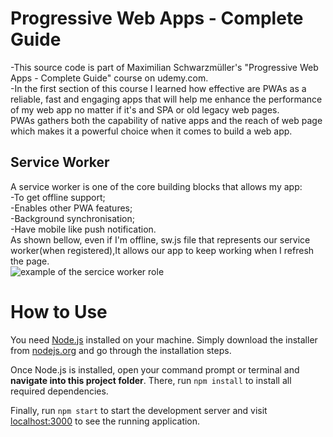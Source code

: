 # Progressive Web Apps - Complete Guide
-This source code is part of Maximilian Schwarzmüller's "Progressive Web Apps - Complete Guide" course on udemy.com.  
-In the first section of this course I learned how effective are PWAs as a reliable, fast and engaging apps that will help me enhance the performance of my web app no matter if it's and SPA or old legacy web pages.  
PWAs gathers both the capability of native apps and the reach of web page which makes it a powerful choice when it comes to build a web app.
## Service Worker  
A service worker is one of the core building blocks that allows my app:  
-To get offline support;  
-Enables other PWA features;  
-Background synchronisation;  
-Have mobile like push notification.  
As shown bellow, even if I'm offline, sw.js file that represents our service worker(when registered),It allows our app to keep working when I refresh the page.  
![example of the sercice worker role]()  
# How to Use
You need [Node.js](https://nodejs.org) installed on your machine. Simply download the installer from [nodejs.org](https://nodejs.org) and go through the installation steps.

Once Node.js is installed, open your command prompt or terminal and **navigate into this project folder**. There, run `npm install` to install all required dependencies.

Finally, run `npm start` to start the development server and visit [localhost:3000](http://localhost:3000) to see the running application.
